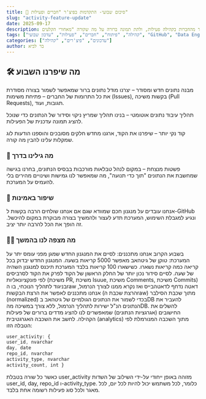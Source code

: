 ```yaml
---
title: 🚀 סיכום שבועי- התקדמות בפיצ'ר "חברים ופעילות"
slug: "activity-feature-update"
date: 2025-09-17
description: השבוע עשינו צעד גדול קדימה בפיתוח פיצ'ר חברים ופעילות – הכלי שיאפשר לנו לראות כמה כל אחד מהחברות בקהילה פעילות, ולתת תמונה ברורה על מה שקורה "מאחורי הקלעים".
tags: ["קהילה", "פיתוח", "חברים", "פעילות", "עדכון שבועי", "GitHub", "Data Engineering"]
categories: ["עדכונים", "פיצ'רים", "קהילה"]
author: בר לביא
---
```

## 🛠 מה שיפרנו השבוע

מבנה נתונים חדש ומסודר – יצרנו מודל נתונים ברור שמאפשר לשמור בצורה מסודרת את כל התרומות של החברים – פתיחת משימות (Issues), בקשות משיכה (Pull Requests), תגובות, ועוד.


תהליך עיבוד נתונים אוטומטי – בנינו תהליך שמריץ ניקוי וסידור של הנתונים כדי שנוכל להציג תמונה עדכנית של הפעילות.


קוד נקי יותר – שיפרנו את הקוד, ארגנו מחדש חלקים מסובכים והוספנו הודעות לוג שמקלות עלינו להבין מה קורה.



### 🔎 מה גילינו בדרך


פשטות מנצחת – במקום לנהל טבלאות מורכבות בבסיס הנתונים, בחרנו בגישה שמחשבת את הנתונים "תוך כדי תנועה", מה שמאפשר לנו גמישות ושינויים מהירים בלי להעמיס על המערכת.



### 🧠 שיפור באמינות
אנחנו עובדים על מנגנון חכם שמוודא שגם אם אנחנו שולחים הרבה בקשות ל-GitHub ונגיע למגבלת השימוש, המערכת תדע לעצור ולהמשיך בצורה מבוקרת במקום להיכשל. זה הופך את הכל להרבה יותר יציב.

### 👩‍💻 מה מצפה לנו בהמשך
בשבוע הקרוב אנחנו מתכננים:
לסיים את המנגנון החדש שמגן מפני עומס יתר על המערכת:
טוקן של גיטהאב מאפשר 5000 קריאות בשעה. המנגנון החדש יבדוק בכל קריאה כמה קריאות נשארו. כשישארו 100 קריאות בלבד המערכת תיכנס למנגנון השהיה של שעה.
לסיים סידור נכון יותר של החלק הראשון של הקוד
לפרק את הקוד לסרביסים לפי פונקציונאליות (משיכת PR, משיכת Isuue, משיכת Comments, משיכת Commits)
בניגוד לתהליך הנוכחי, בו הraw דאטה נדחף לדאטהבייס ואז נקרא ממנו לצורך הנרמול, אנחנו מתכננים לאפשר את הרצת הבקשות (הרצת שכבת הraw) מתוך שכבת הסילבר (normalized) בכדי
לשמור את הנתונים הגולמיים של גיטהאב בDB
להעביר את הנתונים הנ"ל ישירות לתהליך הנרמול, ללא צורך במשיכה מהDB.
להשלים את החישובים (אגרגציות הנתונים) שמאפשרים לנו להציג מדדים ברורים של פעילות הקהילה.
לחשב את השכבה האגרגטיבית (analytics) מתוך השכבה המנורמלת לפי הטבלה הזו:

<div dir="ltr">

```javascript
user_activity: {
user_id, nvarchar       
day, date               
repo_id, nvarchar       
activity_type, nvarchar 
activity_count, int }     
```

</div>

כאשר כל שורה בטבלת user_activity מזוהה באופן ייחודי על-ידי השילוב של השדות user_id, day, repo_id ו-activity_type.
כלומר, לכל משתמש יכול להיות לכל יום, לכל מאגר ולכל סוג פעילות רשומה אחת בלבד.
